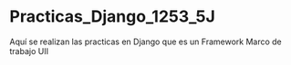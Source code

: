 # Practicas_Django_1253_5J
Aquí se realizan las practicas en Django que es un Framework Marco de trabajo UII
